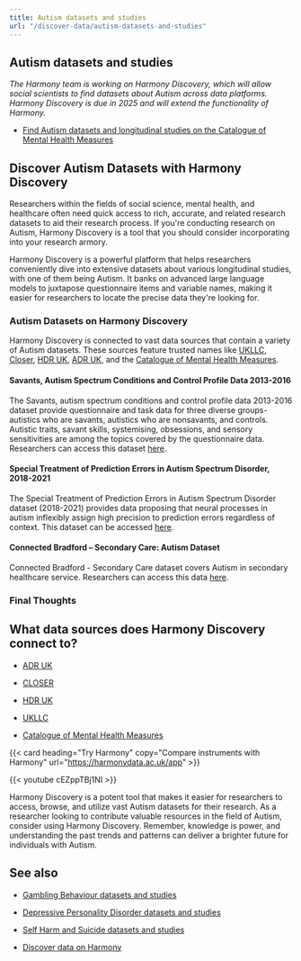 ```yaml
---
title: Autism datasets and studies
url: "/discover-data/autism-datasets-and-studies"
---
```


## Autism datasets and studies

*The Harmony team is working on Harmony Discovery, which will allow social scientists to find datasets about Autism across data platforms. Harmony Discovery is due in 2025 and will extend the functionality of Harmony.*

* [Find Autism datasets and longitudinal studies on the Catalogue of Mental Health Measures](https://www.cataloguementalhealth.ac.uk/?content=search&query=Topic:autism)

## Discover Autism Datasets with Harmony Discovery

Researchers within the fields of social science, mental health, and healthcare often need quick access to rich, accurate, and related research datasets to aid their research process. If you're conducting research on Autism, Harmony Discovery is a tool that you should consider incorporating into your research armory. 

Harmony Discovery is a powerful platform that helps researchers conveniently dive into extensive datasets about various longitudinal studies, with one of them being Autism. It banks on advanced large language models to juxtapose questionnaire items and variable names, making it easier for researchers to locate the precise data they're looking for. 

### Autism Datasets on Harmony Discovery

Harmony Discovery is connected to vast data sources that contain a variety of Autism datasets. These sources feature trusted names like [UKLLC](https://explore.ukllc.ac.uk), [Closer](https://www.closer.ac.uk/), [HDR UK](https://www.hdruk.ac.uk/), [ADR UK](https://www.adruk.org/), and the [Catalogue of Mental Health Measures](https://www.cataloguementalhealth.ac.uk/). 

#### Savants, Autism Spectrum Conditions and Control Profile Data 2013-2016
The Savants, autism spectrum conditions and control profile data 2013-2016 dataset provide questionnaire and task data for three diverse groups- autistics who are savants, autistics who are nonsavants, and controls. Autistic traits, savant skills, systemising, obsessions, and sensory sensitivities are among the topics covered by the questionnaire data. Researchers can access this dataset [here](https://reshare.ukdataservice.ac.uk/853449).

#### Special Treatment of Prediction Errors in Autism Spectrum Disorder, 2018-2021
The Special Treatment of Prediction Errors in Autism Spectrum Disorder dataset (2018-2021) provides data proposing that neural processes in autism inflexibly assign high precision to prediction errors regardless of context. This dataset can be accessed [here](https://reshare.ukdataservice.ac.uk/854905).

#### Connected Bradford – Secondary Care: Autism Dataset
Connected Bradford - Secondary Care dataset covers Autism in secondary healthcare service. Researchers can access this data [here](https://search.data.gov.uk/dataset/0a78c5e9-d304-469c-9aff-453cb95283cd). 

### Final Thoughts


## What data sources does Harmony Discovery connect to?

* [ADR UK](https://www.adruk.org/data-access/data-catalogue/)

* [CLOSER](https://closer.ac.uk/)

* [HDR UK](https://www.healthdatagateway.org/)

* [UKLLC](https://explore.ukllc.ac.uk)

* [Catalogue of Mental Health Measures](https://www.cataloguementalhealth.ac.uk/)

{{< card heading="Try Harmony" copy="Compare instruments with Harmony" url="https://harmonydata.ac.uk/app" >}}

{{< youtube cEZppTBj1NI >}}


Harmony Discovery is a potent tool that makes it easier for researchers to access, browse, and utilize vast Autism datasets for their research. As a researcher looking to contribute valuable resources in the field of Autism, consider using Harmony Discovery. Remember, knowledge is power, and understanding the past trends and patterns can deliver a brighter future for individuals with Autism.

## See also

* [Gambling Behaviour datasets and studies](/discover-data/gambling-behaviour-datasets-and-studies)

* [Depressive Personality Disorder datasets and studies](/discover-data/depressive-personality-disorder-datasets-and-studies)

* [Self Harm and Suicide datasets and studies](/discover-data/self-harm-and-suicide-datasets-and-studies)

* [Discover data on Harmony](/discover-data/)